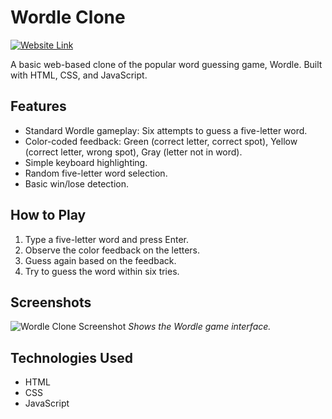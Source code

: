 # Wordle Clone

[![Website Link](https://img.shields.io/badge/View%20Website-Natalie--Pedigo--Art-brightgreen)](https://spitseric.github.io/Wordle-Clone/)

A basic web-based clone of the popular word guessing game, Wordle. Built with HTML, CSS, and JavaScript.

## Features

* Standard Wordle gameplay: Six attempts to guess a five-letter word.
* Color-coded feedback: Green (correct letter, correct spot), Yellow (correct letter, wrong spot), Gray (letter not in word).
* Simple keyboard highlighting.
* Random five-letter word selection.
* Basic win/lose detection.

## How to Play

1. Type a five-letter word and press Enter.
2. Observe the color feedback on the letters.
3. Guess again based on the feedback.
4. Try to guess the word within six tries.

## Screenshots

![Wordle Clone Screenshot](https://github.com/user-attachments/assets/0ef5c0d8-740a-4f7b-a54e-0702faac262e
)
*Shows the Wordle game interface.*

## Technologies Used

* HTML
* CSS
* JavaScript
